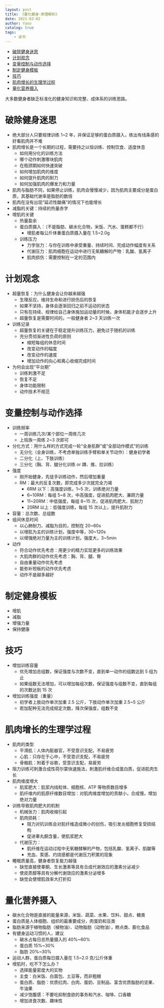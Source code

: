 ```yaml
---
layout: post
title: 《量化健身-原理解析》
date: 2021-03-02
author: Yano
catalog: true
tags:
    - 读书
---
```




- [破除健身迷思](#破除健身迷思)
- [计划观念](#计划观念)
- [变量控制与动作选择](#变量控制与动作选择)
- [制定健身模板](#制定健身模板)
- [技巧](#技巧)
- [肌肉增长的生理学过程](#肌肉增长的生理学过程)
- [量化营养摄入](#量化营养摄入)


大多数健身者缺乏标准化的健身知识和完整、成体系的训练思路。

# 破除健身迷思
* 绝大部分人只要规律训练 1~2 年，并保证足够的蛋白质摄入，练出有线条感的好看肌肉并不难
* 肌肉增长是一个长期的过程，需要持之以恒训练、控制饮食、适度休息
    * 如何用分化的训练方法
    * 哪个动作刺激哪块肌肉
    * 在瓶颈期如何快速突破
    * 如何增加肌肉的维度
    * 如何提升肌肉的耐力
    * 如何加强肌肉的爆发力和力量
* 肌肉与脂肪不同，如果停止训练，肌肉会慢慢减少，因为肌肉主要成分是蛋白质，其基础代谢率是脂肪的数倍
* 肌肉在没有出现“延迟性酸痛”的情况下也能增长
* 减脂的关键：持续的热量赤字
* 增肌的关键
    * 热量盈余
    * 蛋白质摄入：（不是脂肪、碳水化合物，米饭、汽水、蛋糕都不行）
        * 增肌者每公斤体重蛋白质摄入量在 1.5~2.0g
    * 训练压力
        * 力学张力：与你在训练中承受重量、持续时间、完成动作幅度有关系
        * 代谢压力：肌肉细胞在运动中进行无氧糖解的产物：乳酸、氢离子
        * 肌肉损伤：需要控制在一定的范围内

# 计划观念
* 超量恢复：为什么健身会让你越来越强
    * 生理反应，维持生命和进行损伤后的恢复
    * 如果不坚持，身体会逐渐回归之前不运动的状态
    * 只有在持续、规律给自己身体施加运动量的时候，身体机能才会逐步上升
    * 超量恢复是需要时间的，一般健身者 2~3 天训练一次
* 训练记录
    * 超量恢复的关键在于稳定提升训练压力，避免过于随机的训练
    * 充分贯彻渐进性负荷的原则
        * 缩短每组的休息时间
        * 改变动作的幅度
        * 改变动作的速度
        * 增加动作的向心和离心收缩完成时间
* 为何会出现“平台期”
    * 训练刺激不足
    * 恢复不足
    * 身体功能限制
    * 动作技术不规范

# 变量控制与动作选择
* 训练频率
    * 一周训练几次/某个部位一周练几次
    * 上班族一周练 2~3 次即可
* 分化方式：用什么样的方式完成一轮“全身肌群”或“全部动作模式”的训练
    * 无分化（全身训练，不考虑单独训练手臂和单关节动作）：健身初学者
    * 二分化（上、下肢训练）
    * 三分化（胸、背、腿分化训练 or 蹲、推、拉训练）
* 强度
    * 刚开始健身，先徒手训练动作，然后增加重量
    * RM：最大的反复次数，即完成多少次就完全力竭
        * 6RM 以下：高强度训练，1~5 次，训练绝对力量
        * 6~10RM：每组 5~8 次，中高强度，促进肌肉肥大、兼顾力量
        * 11~20RM：中低强度，每组 8~15 次，促进肌肉肥大、肌耐力
        * 20RM 以上：低强度训练，每组 15 次以上，提升肌耐力
* 容量：总次数、总组数
* 组间休息时间
    * 以心肺耐力、减脂为目的，控制在 20~60s
    * 以增肌为主的训练计划，强度中等，30~120s
    * 以增强绝对力量为主的训练计划，强度大，3~5min
* 动作
    * 符合动作优先考虑：用更少的精力实现更多的训练效果
    * 大肌肉群的动作优先考虑：胸、背、腿、臀
    * 自由重量动作优先考虑
    * 能弥补短板的动作优先考虑
    * 动作不是越多越好

# 制定健身模板
* 增肌
* 减脂
* 增强力量
* 保持健康

# 技巧
* 增加训练容量
    * 优先增加总组数，保证强度与次数不变，直到单一动作的组数达到 5 组为止
    * 如果组数无法增加，可以增加每组次数，保证强度与组数不变，直到每组的次数达到 15 次
* 增加训练强度（重量）
    * 初学者上肢动作单次加重 2.5 公斤，下肢动作单次加重 2.5~5 公斤
    * 若加配种无法完成规定次数，降次保强度，组数不变

# 肌肉增长的生理学过程
* 肌肉的类型
    * 平滑肌：人体内脏器官，不受意识支配，不易疲劳
    * 心肌：只存在于心中，不受意识支配，不易疲劳
    * 骨骼肌：附着于谷歌，受意识支配，易疲劳
* 阻力训练可刺激合成性荷尔蒙快速施法，刺激肌纤维合成蛋白质，促进肌肉生长
* 肌肉维度增大
    * 肌浆肥大：肌浆内线粒体、细胞核、ATP 等物质数目增多
    * 肌纤维内的肌原纤维数目增加：对肌肉维度增加的贡献小，合成慢，增加绝对力量
* 训练导致肌肉肥大的机制
    * 机械张力：肌肉收缩引起
    * 肌肉损耗：
        * 阻力对抗训练会对肌纤维造成微小的创伤，吸引发炎细胞修复受损结构
        * 促进睾丸酮含量，使肌浆肥大
    * 代谢压力：
        * 肌纤维在运动过程中无氧糖酵解的产物，包括乳酸、氢离子、肌酸等
        * 充血、泵感、灼烧感都是代谢压力积累的现象
* 睡眠质量高，健身者恢复能力越强
    * 缺觉直接使睾酮、生长激素等具有合成代谢效应的激素分泌减少
    * 使皮质醇等具有分解代谢效应的激素分泌增多
    * 缺觉会使增肌效率大打折扣

# 量化营养摄入
* 碳水化合物是直接的能量来源，米饭、蔬菜、水果、饮料、甜点、糖类
* 蛋白质是人体细胞、组织的最重要成分，肉蛋奶和豆类
* 脂肪来源于植物脂肪（植物油）、动物脂肪（动物油），糕点类、膨化食品
* 有健身运动习惯的人，建议
    * 碳水占每日总热量摄入的 40%~60%
    * 蛋白质 15%~30%
    * 脂肪 20%~30%
* 运动人群，蛋白质每日摄入量在 1.5~2.0 克/公斤体重
* 增肌时，吃不下怎么办？
    * 选择能量密度大的实物
    * 主食：白米饭、白面包、土豆等，而非粗粮
    * 蛋白质、脂肪：优质红肉、白肉、蛋奶、豆制品、富含优质脂肪的坚果、牛油果
    * 减少饱腹感：不要吃抑制食欲的事务和汽水、咖啡、口香糖
    * 增加进食次数、趣味性
